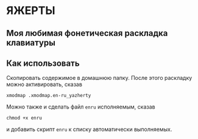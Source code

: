 # ЯЖЕРТЫ
## Моя любимая фонетическая раскладка клавиатуры

## Как использовать

Скопировать содержимое в домашнюю папку.
После этого раскладку можно активировать, сказав

`xmodmap .xmodmap.en-ru_yazherty`<br/>

Можно также и сделать файл `enru` исполняемым, сказав

`chmod +x enru`<br/>

и добавить скрипт `enru` к списку автоматически выполняемых.

